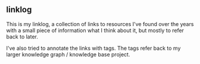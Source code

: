 ## linklog

This is my linklog, a collection of links to resources I've found over the years with a small piece of information what I think about it, but mostly to refer back to later.

I've also tried to annotate the links with tags. 
The tags refer back to my larger knowledge graph / knowledge base project.
 